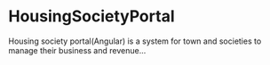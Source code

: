 # HousingSocietyPortal
Housing society portal(Angular) is a system for town and societies to manage their business and revenue...
